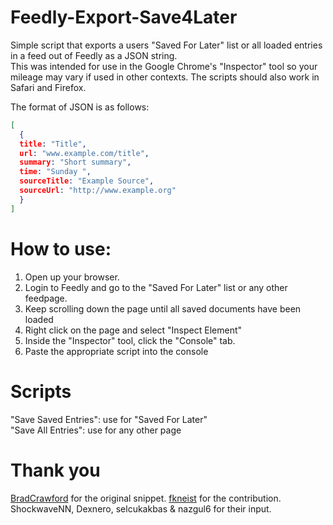 # Feedly-Export-Save4Later

Simple script that exports a users "Saved For Later" list or all loaded entries in a feed out of Feedly as a JSON string.   
This was intended for use in the Google Chrome's "Inspector" tool so your mileage may vary if used in other contexts.
The scripts should also work in Safari and Firefox.

The format of JSON is as follows:  
```json
[
  {
  title: "Title",  
  url: "www.example.com/title",  
  summary: "Short summary",  
  time: "Sunday ",
  sourceTitle: "Example Source",
  sourceUrl: "http://www.example.org"
  }  
]  
```
# How to use:
1) Open up your browser.
2) Login to Feedly and go to the "Saved For Later" list or any other feedpage.
3) Keep scrolling down the page until all saved documents have been loaded
4) Right click on the page and select "Inspect Element"
5) Inside the "Inspector" tool, click the "Console" tab.
6) Paste the appropriate script into the console

# Scripts
"Save Saved Entries": use for "Saved For Later"  
"Save All Entries": use for any other page  



# Thank you
[BradCrawford](https://gist.github.com/bradcrawford/7288411) for the original snippet. [fkneist](https://github.com/fkneist) for the contribution.
ShockwaveNN, Dexnero, selcukakbas & nazgul6 for their input.
